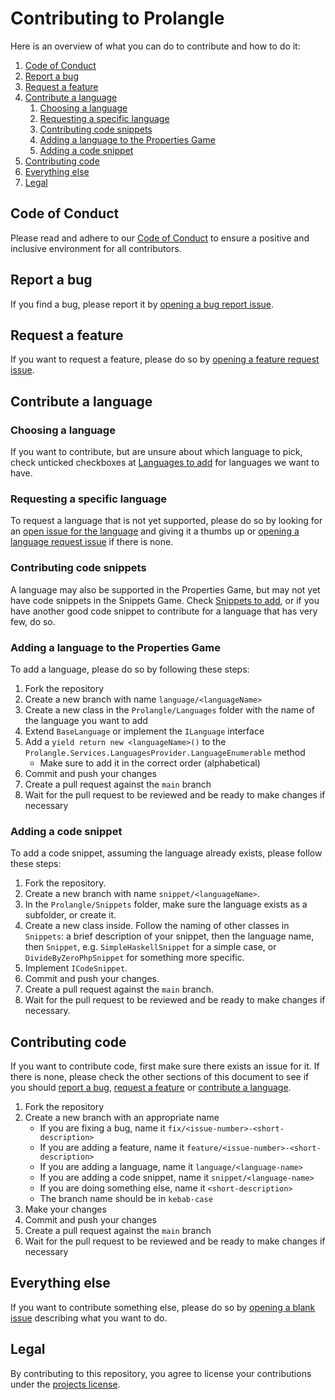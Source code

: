 # Contributing to Prolangle

Here is an overview of what you can do to contribute and how to do it:

1. [Code of Conduct](#code-of-conduct)
2. [Report a bug](#report-a-bug)
3. [Request a feature](#request-a-feature)
4. [Contribute a language](#contribute-a-language)
    1. [Choosing a language](#choosing-a-language)
    2. [Requesting a specific language](#requesting-a-specific-language)
    3. [Contributing code snippets](#contributing-code-snippets)
    4. [Adding a language to the Properties Game](#adding-a-language-to-the-properties-game)
    5. [Adding a code snippet](#adding-a-code-snippet)
5. [Contributing code](#contributing-code)
6. [Everything else](#everything-else)
7. [Legal](#legal)


## Code of Conduct

Please read and adhere to our [Code of Conduct] to ensure a positive and inclusive environment for all contributors.

## Report a bug

If you find a bug, please report it by [opening a bug report issue].

## Request a feature

If you want to request a feature, please do so by [opening a feature request issue].

## Contribute a language

### Choosing a language

If you want to contribute, but are unsure about which language to pick, check unticked checkboxes at [Languages to add]
for languages we want to have.

### Requesting a specific language

To request a language that is not yet supported, please do so by looking for an [open issue for the language] and giving
it a thumbs up or [opening a language request issue] if there is none.

### Contributing code snippets

A language may also be supported in the Properties Game, but may not yet have code snippets in the Snippets Game. Check
[Snippets to add], or if you have another good code snippet to contribute for a language that has very few, do so.

### Adding a language to the Properties Game

To add a language, please do so by following these steps:

1. Fork the repository
2. Create a new branch with name `language/<languageName>`
3. Create a new class in the `Prolangle/Languages` folder with the name of the language you want to add
4. Extend `BaseLanguage` or implement the `ILanguage` interface
5. Add a `yield return new <languageName>()` to the `Prolangle.Services.LanguagesProvider.LanguageEnumerable` method
    - Make sure to add it in the correct order (alphabetical)
6. Commit and push your changes
7. Create a pull request against the `main` branch
8. Wait for the pull request to be reviewed and be ready to make changes if necessary

### Adding a code snippet

To add a code snippet, assuming the language already exists, please follow these steps:

1. Fork the repository.
2. Create a new branch with name `snippet/<languageName>`.
3. In the `Prolangle/Snippets` folder, make sure the language exists as a subfolder, or create it.
4. Create a new class inside. Follow the naming of other classes in `Snippets`: a brief description of your snippet, 
then the language name, then `Snippet`, e.g. `SimpleHaskellSnippet` for a simple case, or `DivideByZeroPhpSnippet` for
something more specific.
5. Implement `ICodeSnippet`.
6. Commit and push your changes.
7. Create a pull request against the `main` branch.
8. Wait for the pull request to be reviewed and be ready to make changes if necessary.

## Contributing code

If you want to contribute code, first make sure there exists an issue for it. If there is none, please check the other
sections of this document to see if you should [report a bug](#report-a-bug), [request a feature](#request-a-feature) or
[contribute a language](#contribute-a-language).

1. Fork the repository
2. Create a new branch with an appropriate name
    - If you are fixing a bug, name it `fix/<issue-number>-<short-description>`
    - If you are adding a feature, name it `feature/<issue-number>-<short-description>`
    - If you are adding a language, name it `language/<language-name>`
    - If you are adding a code snippet, name it `snippet/<language-name>`
    - If you are doing something else, name it `<short-description>`
    - The branch name should be in `kebab-case`
3. Make your changes
4. Commit and push your changes
5. Create a pull request against the `main` branch
6. Wait for the pull request to be reviewed and be ready to make changes if necessary

## Everything else

If you want to contribute something else, please do so by [opening a blank issue] describing what you want to do.

## Legal

By contributing to this repository, you agree to license your contributions under the [projects license].


[Code of Conduct]: ./CODE_OF_CONDUCT.md

[opening a bug report issue]: https://github.com/ricardoboss/Prolangle/issues/new?template=bug_report.yml

[opening a feature request issue]: https://github.com/ricardoboss/Prolangle/issues/new?template=feature_request.yml

[open issue for the language]: https://github.com/ricardoboss/Prolangle/issues?q=is%3Aissue+is%3Aopen+sort%3Aupdated-desc+label%3Alanguage

[opening a language request issue]: https://github.com/ricardoboss/Prolangle/issues/new?template=language_request.yml

[opening a blank issue]: https://github.com/ricardoboss/Prolangle/issues/new

[Languages to add]: https://github.com/ricardoboss/Prolangle/issues/7

[Snippets to add]: https://github.com/ricardoboss/Prolangle/issues/90

[projects license]: ./LICENSE
